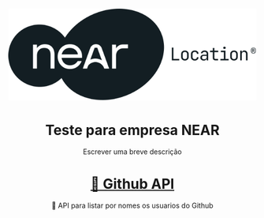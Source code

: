 <img src="near.svg"></img>
<h1 align="center">Teste para empresa NEAR</h1>
<p align="center">Escrever uma breve descrição</p>
<h1 align="center">
    <a href="http://kmit.in/emagazine/wp-content/uploads/2018/01/MahathiCover.png">🔗 Github API</a>
</h1>
<p align="center">🚀 API para listar por nomes os usuarios do Github</p>
